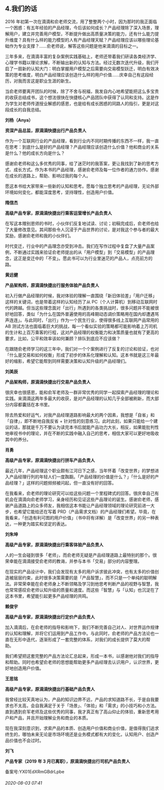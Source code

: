 ## 4.我们的话
2016 年初第一次在滴滴和俞老师交流，用了整整两个小时，因为那时的我正面临一个困惑：有五年经验的产品经理，今后该如何成长？产品经理除了深入场景，理解用户，建立并完善用户模型，不断提升做出高质量决策的能力，还有什么能力提升维度？具有什么样的能力模型的人有产品经理天赋？产品经理应该以哪些理论基础作为专业支撑？……俞老师说，解答这些问题是他来滴滴的目标之一。 


三年多来，在滴滴丰富的复杂案例实践基础上，老师还带着我们研读各类经济学、心理学书籍以理论求解，不断输出新的认知与方法。经过无数次迭代升级，我们开启了一扇新的认知大门：明白掌握用户模型之后需要向交易模型跃迁，明白有效决策的思考维度，明白产品经理应该创造什么样的用户价值……庆幸自己有这段经历，对我而言这是职业生涯的新生。 


当俞老师要离开团队的时候，除了不舍与祝福，我发自内心地希望能把这么多宝贵的收获总结成书，这个想法很快在快捷核心产品团队中获得了认同和支持。这是作为学生对老师传道授业解惑的感恩，也是给有成长困惑的同路人的指引，更是对这段成长的自我总结。 


**刘杨（Anya）**  

**资深产品总监，原滴滴快捷出行产品负责人**


作为一个互联网行业的产品经理，看到行业内不同时期传播的东西不一样，我一直在思考：到底什么是好的产品经理？产品经理应该创造什么价值？他和商业的关系是什么？他的成长方向是什么？ 


感谢俞老师和这么多优秀的同事，给了迷茫时的我答案，更让我找到了新的思考方式、成长方式。作为本书的产品经理，感谢俞老师及每一位作者的通力协作。感谢在成长的道路上，帮助、影响过我的每个人。 


愿这本书给大家带来一些新的认知和思考。愿每个独立思考的产品经理，无论外部环境如何变化，都能深度思考，坚持理性，创造用户价值。 


**隋信杰**  

**高级产品专家，原滴滴快捷出行乘客运营增长产品负责人**


在写这本赠别恩师的书时，小伙伴们反复地试读、讨论；初稿完成后，俞老师也给了大量修改意见。其间那些令人沉浸于产品世界的讨论，是对我这个参与者的最大奖励，感谢俞老师和我的小伙伴们。 


时代变迁，行业中的产品理念亦受到冲击。我们在写作过程中复盘了大量产品案例，不断通过实践来验证俞老师提出的从「用户模型」到「交易模型」的产品理念，这正是变迁中的「不变」。愿此书可以为行业里迷茫的产品人，点亮前方的路。 


**黄远健**  

**产品架构师，原滴滴快捷出行服务体验产品负责人**


初入行做产品经理的时候，我对体验的理解一直围绕「新旧体验差」「用户迁移」这样的关键词，也是带着这样的认知经历了从 PC（个人计算机）到移动互联网时代的跨越。但当这些理念面对「出行」所遇到的各类挑战时，很多问题并不能被很好地回答，类似「为什么在国外普遍使用的高峰期动态调价策略用在国内却遭遇骂声连连」。与此同时，「出行」作为一个民生行业，使得很多线上互联网产品常用的 AB 测试方法也面临着巨大的挑战，每一个看似实验的策略都可能影响着上万司机的生计和上百万乘客的行程，这对产品经理的权衡能力和决策质量也就有了更高的要求，比如，公平和效率该如何兼顾？排队到底应不应该做？ 


在跟随俞老师学习的这三年中，我们对一个个案例进行了反复的讨论和验证，也对「什么是交易和如何权衡」形成了初步的体系化理解和认知。这本书就是这三年最好的缩影，希望它能帮到同样需要决策和认知升级的产品经理们。 


**刘美辰**  

**产品架构师，原滴滴快捷出行交易产品负责人**


很庆幸也很感恩，能和俞军老师及一群非常优秀的同学一起探索产品经理的理论和实践。来滴滴这两年多最大的收获，是对产品经理的认知几乎全部被刷新，而大部分内容都囊括在本书里。 


除去热爱和好运气，对我产品经理道路影响最大的两个因素，我想是「自省」和「自律」，即不断地自我反省 + 针对性的刻意练习。此时此刻，如果只能给一个建议的话，那就是千万不要认为读完本书后就能产品功力大长，相反，如果能批判性地审视书中的理论，并在不断的实践中融入自己的思考，相信大家可以更好地吸收其中的养分。 


**肖勇**  

**高级产品专家，原滴滴快捷出行拼车产品负责人**


最近几年，产品经理这个职业颇有江河日下之感，当年怀着「改变世界」的梦想进入产品经理行列的年轻人们一度踟蹰。「产品经理的价值是什么？」「什么是好的产品经理？」这样的问题频频被问起，但一直没有好的回答。 


在我看来，俞老师的理论研究可以给这些问题一个里程碑式的回答。很庆幸自己有机会在滴滴向俞老师学习，亲身经历和见证这些产品理论的诞生。感谢俞老师，感谢产品道路上的众多师友，我相信这本书能让产品经理领域的理论研究前进一大步，也希望它能给还在写着 PRD（产品需求文档）的产品经理们希望。毕竟，在我看来，「创造有利可图的用户价值」（书中将有详解）是「改变世界」的另一种表达，一种更为踏实和坚定的表达。 


**刘朱坤**  

**高级产品专家，原滴滴快捷出行乘客体验产品负责人**


人的一生会碰到很多「老师」，而俞老师无疑是产品经理道路上最特别的那个。很荣幸能在滴滴接受俞老师的教诲，并参与本书「交易」部分的内容整理。 


在现实的产品设计中，我们会发现有太多的用户诉求彼此冲突，也有太多的价值创造被层层约束，此时很多决策需要的是「产品智慧」，而不只是一个单纯的聪明解法。非常荣幸能在俞老师身上不断领略及学习到他思考判断产品的视野与智慧，我也常常感叹俞老师认知升级的质量和速度。而这些「智慧」与「认知」也沉淀在了这本书里，希望能引起更多产品经理的共鸣。 


**赖俊宇**  

**高级产品专家，原滴滴快捷出行定价产品负责人**


加入滴滴后，在俞老师的指导和影响下，我们不断完善自己对人、对世界运作规律的认知和理解，并将它们运用到产品工作中。与此同时，俞老师的产品方法论也一直在无形中迭代，逐渐形成了一套完整的体系，对我们的成长提供了莫大的帮助。 


我们希望把这套完整的产品方法论汇总起来，形成一本书，以感谢他对我们的指导和帮助。同时也希望俞老师的思想能帮助更多产品经理去认识用户，认识世界，更好地创造用户价值。 


**王思铭**  

**高级产品专家，原滴滴快捷出行基础产品负责人**


我曾经比较天真地认为，产品的知识边界不远，产品的求知道路不长，于是自我要求也不太高，会自我满足于关于「场景」、「体验」和「需求」的小技巧和小方法。直到遇到俞军老师及这些优秀的同事，我才真正有了高山仰止的体验，重新思考用户和产品，并且开始理解业务和商业的本质。 


现在我深刻意识到，求索产品的本质、创造用户价值和商业价值，是值得我们追求终生的，哪怕未来无论是市场环境还是业务模式都有大的变化，认知用户、创造产品价值也不会过时。 


**刘飞**  

**产品专家（2019 年 3 月已离职），原滴滴快捷出行司机产品负责人**


备案号:YX01EdXRmGBdrLpbe


###### 2020-08-03 07:41
